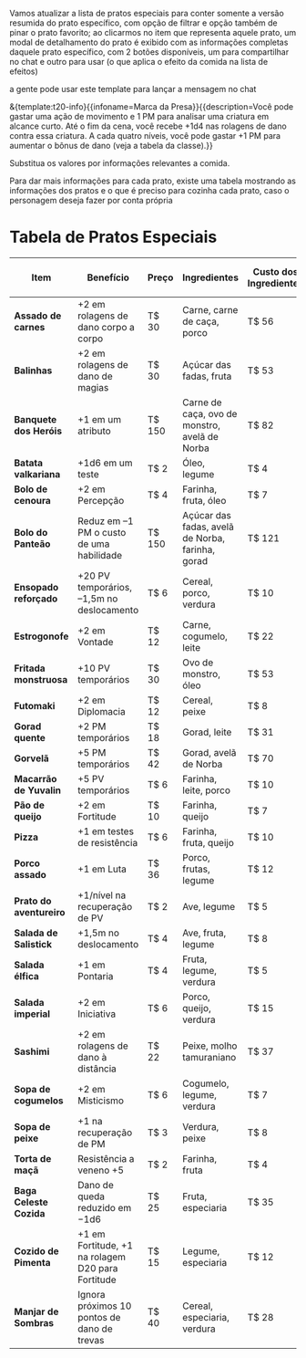 Vamos atualizar a lista de pratos especiais para conter somente a versão resumida do prato específico, com opção de filtrar e opção também de pinar o prato favorito; ao clicarmos no item que representa aquele prato, um modal de detalhamento do prato é exibido com as informações completas daquele prato específico, com 2 botões disponíveis, um para compartilhar no chat e outro para usar (o que aplica o efeito da comida na lista de efeitos)

a gente pode usar este template para lançar a mensagem no chat

&{template:t20-info}{{infoname=Marca da Presa}}{{description=Você pode gastar uma ação de movimento e 1 PM para analisar uma criatura em alcance curto. Até o fim da cena, você recebe +1d4 nas rolagens de dano contra essa criatura. A cada quatro níveis, você pode gastar +1 PM para aumentar o bônus de dano (veja a tabela da classe).}}

Substitua os valores por informações relevantes a comida.

Para dar mais informações para cada prato, existe uma tabela mostrando as informações dos pratos e o que é preciso para cozinha cada prato, caso o personagem deseja fazer por conta própria

# Tabela de Pratos Especiais

| Item | Benefício | Preço | Ingredientes | Custo dos Ingredientes | CD do Teste |
|-----------------------|--------------------------------------------------------|--------|----------------------------------------------|--------------------------|--------------|
| **Assado de carnes** | +2 em rolagens de dano corpo a corpo | T$ 30 | Carne, carne de caça, porco | T$ 56 | 20 |
| **Balinhas** | +2 em rolagens de dano de magias | T$ 30 | Açúcar das fadas, fruta | T$ 53 | 20 |
| **Banquete dos Heróis** | +1 em um atributo | T$ 150 | Carne de caça, ovo de monstro, avelã de Norba | T$ 82 | 25 |
| **Batata valkariana** | +1d6 em um teste | T$ 2 | Óleo, legume | T$ 4 | 15 |
| **Bolo de cenoura** | +2 em Percepção | T$ 4 | Farinha, fruta, óleo | T$ 7 | 15 |
| **Bolo do Panteão** | Reduz em –1 PM o custo de uma habilidade | T$ 150 | Açúcar das fadas, avelã de Norba, farinha, gorad | T$ 121 | 25 |
| **Ensopado reforçado**| +20 PV temporários, –1,5m no deslocamento | T$ 6 | Cereal, porco, verdura | T$ 10 | 15 |
| **Estrogonofe** | +2 em Vontade | T$ 12 | Carne, cogumelo, leite | T$ 22 | 15 |
| **Fritada monstruosa**| +10 PV temporários | T$ 30 | Ovo de monstro, óleo | T$ 53 | 20 |
| **Futomaki** | +2 em Diplomacia | T$ 12 | Cereal, peixe | T$ 8 | 15 |
| **Gorad quente** | +2 PM temporários | T$ 18 | Gorad, leite | T$ 31 | 20 |
| **Gorvelã** | +5 PM temporários | T$ 42 | Gorad, avelã de Norba | T$ 70 | 25 |
| **Macarrão de Yuvalin**| +5 PV temporários | T$ 6 | Farinha, leite, porco | T$ 10 | 15 |
| **Pão de queijo** | +2 em Fortitude | T$ 10 | Farinha, queijo | T$ 7 | 15 |
| **Pizza** | +1 em testes de resistência | T$ 6 | Farinha, fruta, queijo | T$ 10 | 15 |
| **Porco assado** | +1 em Luta | T$ 36 | Porco, frutas, legume | T$ 12 | 15 |
| **Prato do aventureiro**| +1/nível na recuperação de PV | T$ 2 | Ave, legume | T$ 5 | 10 |
| **Salada de Salistick**| +1,5m no deslocamento | T$ 4 | Ave, fruta, legume | T$ 8 | 15 |
| **Salada élfica** | +1 em Pontaria | T$ 4 | Fruta, legume, verdura | T$ 5 | 15 |
| **Salada imperial** | +2 em Iniciativa | T$ 6 | Porco, queijo, verdura | T$ 15 | 15 |
| **Sashimi** | +2 em rolagens de dano à distância | T$ 22 | Peixe, molho tamuraniano | T$ 37 | 20 |
| **Sopa de cogumelos** | +2 em Misticismo | T$ 6 | Cogumelo, legume, verdura | T$ 7 | 15 |
| **Sopa de peixe** | +1 na recuperação de PM | T$ 3 | Verdura, peixe | T$ 8 | 10 |
| **Torta de maçã** | Resistência a veneno +5 | T$ 2 | Farinha, fruta | T$ 4 | 15 |
| **Baga Celeste Cozida** | Dano de queda reduzido em −1d6 | T$ 25 | Fruta, especiaria | T$ 35 | 20 |
| **Cozido de Pimenta** | +1 em Fortitude, +1 na rolagem D20 para Fortitude | T$ 15 | Legume, especiaria | T$ 12 | 18 |
| **Manjar de Sombras** | Ignora próximos 10 pontos de dano de trevas | T$ 40 | Cereal, especiaria, verdura | T$ 28 | 22 |
